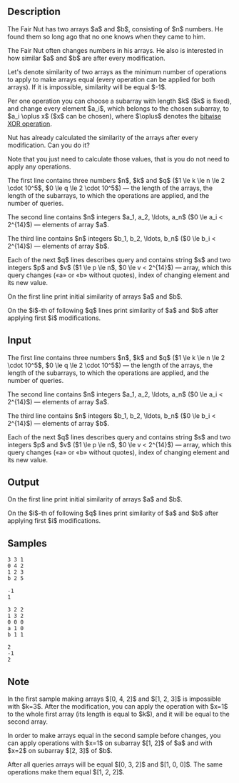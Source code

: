 ## Description

<div><p>The Fair Nut has two arrays $a$ and $b$, consisting of $n$ numbers. He found them so long ago that no one knows when they came to him.</p><p>The Fair Nut often changes numbers in his arrays. He also is interested in how similar $a$ and $b$ are after every modification.</p><p>Let's denote similarity of two arrays as the minimum number of operations to apply to make arrays equal (every operation can be applied for both arrays). If it is impossible, similarity will be equal $-1$.</p><p>Per one operation you can choose a subarray with length $k$ ($k$ is fixed), and change every element $a_i$, which belongs to the chosen subarray, to $a_i \oplus x$ ($x$ can be chosen), where $\oplus$ denotes the <a href="https://en.wikipedia.org/wiki/Bitwise_operation#XOR">bitwise XOR operation</a>. </p><p>Nut has already calculated the similarity of the arrays after every modification. Can you do it?</p><p>Note that you just need to calculate those values, that is you do not need to apply any operations.</p></div><div class="input-specification"><p>The first line contains three numbers $n$, $k$ and $q$ ($1 \le k \le n \le 2 \cdot 10^5$, $0 \le q \le 2 \cdot 10^5$)&nbsp;— the length of the arrays, the length of the subarrays, to which the operations are applied, and the number of queries.</p><p>The second line contains $n$ integers $a_1, a_2, \ldots, a_n$ ($0 \le a_i &lt; 2^{14}$)&nbsp;— elements of array $a$.</p><p>The third line contains $n$ integers $b_1, b_2, \ldots, b_n$ ($0 \le b_i &lt; 2^{14}$)&nbsp;— elements of array $b$.</p><p>Each of the next $q$ lines describes query and contains string $s$ and two integers $p$ and $v$ ($1 \le p \le n$, $0 \le v &lt; 2^{14}$)&nbsp;— array, which this query changes («<span class="tex-font-style-tt">a</span>» or «<span class="tex-font-style-tt">b</span>» without quotes), index of changing element and its new value.</p></div><div class="output-specification"><p>On the first line print initial similarity of arrays $a$ and $b$.</p><p>On the $i$-th of following $q$ lines print similarity of $a$ and $b$ after applying first $i$ modifications.</p></div>

## Input

<p>The first line contains three numbers $n$, $k$ and $q$ ($1 \le k \le n \le 2 \cdot 10^5$, $0 \le q \le 2 \cdot 10^5$)&nbsp;— the length of the arrays, the length of the subarrays, to which the operations are applied, and the number of queries.</p><p>The second line contains $n$ integers $a_1, a_2, \ldots, a_n$ ($0 \le a_i &lt; 2^{14}$)&nbsp;— elements of array $a$.</p><p>The third line contains $n$ integers $b_1, b_2, \ldots, b_n$ ($0 \le b_i &lt; 2^{14}$)&nbsp;— elements of array $b$.</p><p>Each of the next $q$ lines describes query and contains string $s$ and two integers $p$ and $v$ ($1 \le p \le n$, $0 \le v &lt; 2^{14}$)&nbsp;— array, which this query changes («<span class="tex-font-style-tt">a</span>» or «<span class="tex-font-style-tt">b</span>» without quotes), index of changing element and its new value.</p>

## Output

<p>On the first line print initial similarity of arrays $a$ and $b$.</p><p>On the $i$-th of following $q$ lines print similarity of $a$ and $b$ after applying first $i$ modifications.</p>

## Samples

```input1
3 3 1
0 4 2
1 2 3
b 2 5

```

```output1
-1
1

```






```input2
3 2 2
1 3 2
0 0 0
a 1 0
b 1 1

```

```output2
2
-1
2

```




## Note

<p>In the first sample making arrays $[0, 4, 2]$ and $[1, 2, 3]$ is impossible with $k=3$. After the modification, you can apply the operation with $x=1$ to the whole first array (its length is equal to $k$), and it will be equal to the second array.</p><p>In order to make arrays equal in the second sample before changes, you can apply operations with $x=1$ on subarray $[1, 2]$ of $a$ and with $x=2$ on subarray $[2, 3]$ of $b$.</p><p>After all queries arrays will be equal $[0, 3, 2]$ and $[1, 0, 0]$. The same operations make them equal $[1, 2, 2]$.</p>
